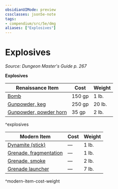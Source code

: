 ```yaml
---
obsidianUIMode: preview
cssclasses: json5e-note
tags:
- compendium/src/5e/dmg
aliases: ["Explosives"]
---
```

# Explosives
*Source: Dungeon Master's Guide p. 267* 

**Explosives**

| Renaissance Item | Cost | Weight |
|------------------|------|--------|
| [Bomb](/compendium/items/bomb.md) | 150 gp | 1 lb. |
| [Gunpowder, keg](/compendium/items/gunpowder-keg.md) | 250 gp | 20 lb. |
| [Gunpowder, powder horn](/compendium/items/gunpowder-horn.md) | 35 gp | 2 lb. |
^explosives

| Modern Item | Cost | Weight |
|-------------|------|--------|
| [Dynamite (stick)](/compendium/items/dynamite-stick.md) | — | 1 lb. |
| [Grenade, fragmentation](/compendium/items/fragmentation-grenade.md) | — | 1 lb. |
| [Grenade, smoke](/compendium/items/smoke-grenade.md) | — | 2 lb. |
| [Grenade launcher](/compendium/items/grenade-launcher.md) | — | 7 lb. |
^modern-item-cost-weight